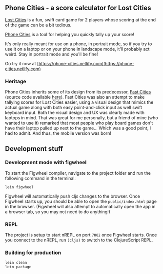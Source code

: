 ## Phone Cities - a score calculator for Lost Cities
[Lost Cities](https://boardgamegeek.com/boardgame/50/lost-cities) is a fun, swift card game for 2 players whose scoring at the end of the game can be a bit tedious. 

[Phone Cities](https://phone-cities.netlify.com) is a tool for helping you quickly tally up your score!

It's only really meant for use on a phone, in portrait mode, so if you try to use it on a laptop or on your phone in landscape mode, it'll probably act weird. Stay in portrait mode and you'll be fine!

Go try it now at [https://phone-cities.netlify.com](https://phone-cities.netlify.com)

### Heritage

Phone Cities inherits some of its design from its predecessor, [Fast Cities](https://fast-cities.netlify.com) (source code available [here](https://github.com/Reefersleep/fast-cities)). Fast Cities was also an attempt to make tallying scores for Lost Cities easier, using a visual design that mimics the actual game along with both easy point-and-click input as well swift keyboard input. Both the visual design and UX was clearly made with laptops in mind. That was great for me personally, but a friend of mine (who wanted to use it) remarked that most people who play board games don't have their laptop pulled up next to the game... Which was a good point, I had to admit. And thus, the mobile version was born!

## Development stuff
### Development mode with figwheel

To start the Figwheel compiler, navigate to the project folder and run the following command in the terminal:

```
lein figwheel
```

Figwheel will automatically push cljs changes to the browser.
Once Figwheel starts up, you should be able to open the `public/index.html` page in the browser. (Figwheel will also attempt to automatically open the app in a browser tab, so you may not need to do anything!)


### REPL

The project is setup to start nREPL on port `7002` once Figwheel starts.
Once you connect to the nREPL, run `(cljs)` to switch to the ClojureScript REPL.

### Building for production

```
lein clean
lein package
```

